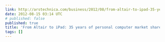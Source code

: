 ```yaml
---
link: http://arstechnica.com/business/2012/08/from-altair-to-ipad-35-years-of-personal-computer-market-share/
date: 2012-08-15 03:14 UTC
# published: false
published: true
title: 'From Altair to iPad: 35 years of personal computer market share | Ars Technica'
tags: []
---
```



